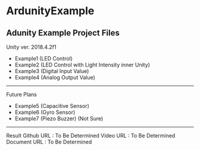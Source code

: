 # ArdunityExample
Adunity Example Project Files
---------------------------------
Unity ver. 2018.4.2f1
* Example1 (LED Control)
* Example2 (LED Control with Light Intensity inner Unity)
* Example3 (Digital Input Value)
* Example4 (Analog Output Value)
---------------------------------
Future Plans
* Example5 (Capacitive Sensor)
* Example6 (Gyro Sensor)
* Example7 (Piezo Buzzer) (Not Sure)
---------------------------------
Result
Github URL : To Be Determined
Video URL : To Be Determined
Document URL : To Be Determined